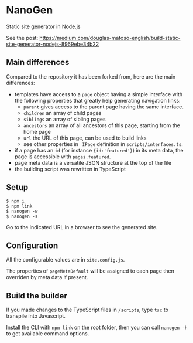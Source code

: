 # NanoGen

Static site generator in Node.js

See the post: https://medium.com/douglas-matoso-english/build-static-site-generator-nodejs-8969ebe34b22

## Main differences

Compared to the repository it has been forked from, here are the main differences:

- templates have access to a `page` object having a simple interface with the following properties that greatly help generating navigation links:
	- `parent` gives access to the parent page having the same interface.
	- `children` an array of child pages
	- `siblings` an array of sibling pages
	- `ancestors` an array of all ancestors of this page, starting from the home page
	- `url` the URL of this page, can be used to build links
	- see other properties in ` IPage` definition in `scripts/interfaces.ts`.
- if a page has an `id` (for instance `{id:'featured'}`) in its meta data, the page is accessible with `pages.featured`.
- page meta data is a versatile JSON structure at the top of the file
- the building script was rewritten in TypeScript

## Setup

```console
$ npm i
$ npm link
$ nanogen -w
$ nanogen -s
```

Go to the indicated URL in a browser to see the generated site.

## Configuration

All the configurable values are in `site.config.js`.

The properties of `pageMetaDefault` will be assigned to each page then overriden by meta data if present.

## Build the builder

If you made changes to the TypeScript files in `/scripts`, type `tsc` to transpile into Javascript.

Install the CLI with `npm link` on the root folder, then you can call `nanogen -h` to get available command options.